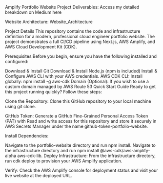 Amplify Portfolio Website Project
Deliverables:
Access my detailed breakdown on Medium here

Website Architecture: Website_Architecture

Project Details
This repository contains the code and infrastructure definition for a modern, professional cloud engineer portfolio website. The project demonstrates a full CI/CD pipeline using Next.js, AWS Amplify, and AWS Cloud Development Kit (CDK).

Prerequisites
Before you begin, ensure you have the following installed and configured:

Download & Install Git
Download & Install Node.js (npm is included)
Install & Configure AWS CLI with your AWS credentials.
AWS CDK CLI: Install globally: npm install -g aws-cdk
Domain (Optional): If you wish to use a custom domain managed by AWS Route 53
Quick Start Guide
Ready to get this project running quickly? Follow these steps:

Clone the Repository: Clone this GitHub repository to your local machine using git clone.

GitHub Token: Generate a GitHub Fine-Grained Personal Access Token (PAT) with Read and write access for this repository and store it securely in AWS Secrets Manager under the name github-token-portfolio-website.

Install Dependencies:

Navigate to the portfolio-website directory and run npm install.
Navigate to the infrastructure directory and run npm install @aws-cdk/aws-amplify-alpha aws-cdk-lib.
Deploy Infrastructure: From the infrastructure directory, run cdk deploy to provision your AWS Amplify application.

Verify: Check the AWS Amplify console for deployment status and visit your live website at the deployed URL.
